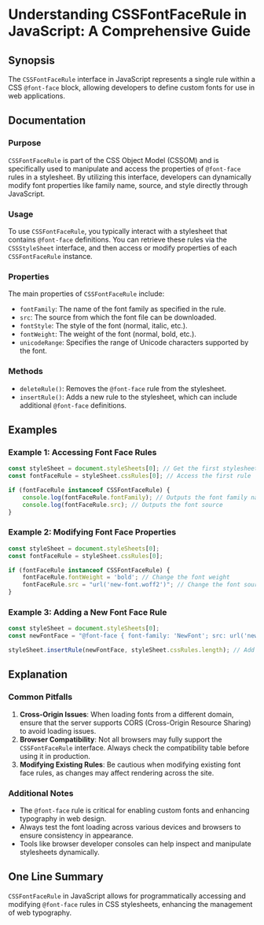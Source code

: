 <!--
Meta Description: # Understanding CSSFontFaceRule in JavaScript: A Comprehensive Guide ## Synopsis The `CSSFontFaceRule` interface in JavaScript represents a single rul...
Meta Keywords: font, face, stylesheet, cssfontfacerule, rule
-->

# Understanding CSSFontFaceRule in JavaScript: A Comprehensive Guide

## Synopsis
The `CSSFontFaceRule` interface in JavaScript represents a single rule within a CSS `@font-face` block, allowing developers to define custom fonts for use in web applications.

## Documentation
### Purpose
`CSSFontFaceRule` is part of the CSS Object Model (CSSOM) and is specifically used to manipulate and access the properties of `@font-face` rules in a stylesheet. By utilizing this interface, developers can dynamically modify font properties like family name, source, and style directly through JavaScript.

### Usage
To use `CSSFontFaceRule`, you typically interact with a stylesheet that contains `@font-face` definitions. You can retrieve these rules via the `CSSStyleSheet` interface, and then access or modify properties of each `CSSFontFaceRule` instance.

### Properties
The main properties of `CSSFontFaceRule` include:
- `fontFamily`: The name of the font family as specified in the rule.
- `src`: The source from which the font file can be downloaded.
- `fontStyle`: The style of the font (normal, italic, etc.).
- `fontWeight`: The weight of the font (normal, bold, etc.).
- `unicodeRange`: Specifies the range of Unicode characters supported by the font.

### Methods
- `deleteRule()`: Removes the `@font-face` rule from the stylesheet.
- `insertRule()`: Adds a new rule to the stylesheet, which can include additional `@font-face` definitions.

## Examples
### Example 1: Accessing Font Face Rules
```javascript
const styleSheet = document.styleSheets[0]; // Get the first stylesheet
const fontFaceRule = styleSheet.cssRules[0]; // Access the first rule

if (fontFaceRule instanceof CSSFontFaceRule) {
    console.log(fontFaceRule.fontFamily); // Outputs the font family name
    console.log(fontFaceRule.src); // Outputs the font source
}
```

### Example 2: Modifying Font Face Properties
```javascript
const styleSheet = document.styleSheets[0];
const fontFaceRule = styleSheet.cssRules[0];

if (fontFaceRule instanceof CSSFontFaceRule) {
    fontFaceRule.fontWeight = 'bold'; // Change the font weight
    fontFaceRule.src = "url('new-font.woff2')"; // Change the font source
}
```

### Example 3: Adding a New Font Face Rule
```javascript
const styleSheet = document.styleSheets[0];
const newFontFace = "@font-face { font-family: 'NewFont'; src: url('new-font.woff2'); }";

styleSheet.insertRule(newFontFace, styleSheet.cssRules.length); // Add a new font face rule
```

## Explanation
### Common Pitfalls
1. **Cross-Origin Issues**: When loading fonts from a different domain, ensure that the server supports CORS (Cross-Origin Resource Sharing) to avoid loading issues.
2. **Browser Compatibility**: Not all browsers may fully support the `CSSFontFaceRule` interface. Always check the compatibility table before using it in production.
3. **Modifying Existing Rules**: Be cautious when modifying existing font face rules, as changes may affect rendering across the site.

### Additional Notes
- The `@font-face` rule is critical for enabling custom fonts and enhancing typography in web design.
- Always test the font loading across various devices and browsers to ensure consistency in appearance.
- Tools like browser developer consoles can help inspect and manipulate stylesheets dynamically.

## One Line Summary
`CSSFontFaceRule` in JavaScript allows for programmatically accessing and modifying `@font-face` rules in CSS stylesheets, enhancing the management of web typography.